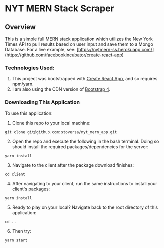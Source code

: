 # NYT MERN Stack Scraper

## Overview
This is a simple full MERN stack application which utilizes the New York Times API to pull results based on user input and save them to a Mongo Database. For a live example, see: [https://nytmern-ss.herokuapp.com/](https://github.com/facebookincubator/create-react-app)

### Technologies Used:
1. This project was bootstrapped with [Create React App](https://github.com/facebookincubator/create-react-app), and so requires npm/yarn.
2. I am also using the CDN version of [Bootstrap 4](https://getbootstrap.com/).

### Downloading This Application
To use this application:

1. Clone this repo to your local machine:
```
git clone git@github.com:stoversa/nyt_mern_app.git
```
2. Open the repo and execute the following in the bash terminal. Doing so should install the required packages/dependencies for the server:
```
yarn install
```

3. Navigate to the client after the package download finishes:
```
cd client
```

4. After navigating to your client, run the same instructions to install your client's packages:
```
yarn install
```

5. Ready to play on your local? Navigate back to the root directory of this application:
```
cd ..
```

6. Then try:
```
yarn start
```